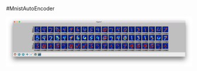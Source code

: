 #MnistAutoEncoder


<img src="https://raw.githubusercontent.com/lakeinchina/TensorFlowing/master/MnistAutoEncoder/autoencoder.png" align=left />